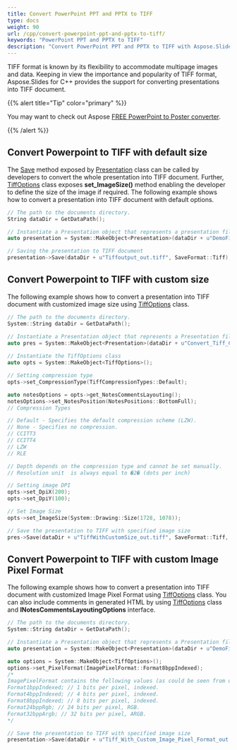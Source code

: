 ```yaml
---
title: Convert PowerPoint PPT and PPTX to TIFF
type: docs
weight: 90
url: /cpp/convert-powerpoint-ppt-and-pptx-to-tiff/
keywords: "PowerPoint PPT and PPTX to TIFF"
description: "Convert PowerPoint PPT and PPTX to TIFF with Aspose.Slides API."
---
```


TIFF format is known by its flexibility to accommodate multipage images and data. Keeping in view the importance and popularity of TIFF format, Aspose.Slides for C++ provides the support for converting presentations into TIFF document.

{{% alert  title="Tip" color="primary" %}} 

You may want to check out Aspose [FREE PowerPoint to Poster converter](https://products.aspose.app/slides/conversion/convert-ppt-to-poster-online).

{{% /alert %}} 

## **Convert Powerpoint to TIFF with default size**
The [Save](https://apireference.aspose.com/slides/cpp/class/aspose.slides.presentation#afcd59ec697bf05c10f78c3869de2ec9e) method exposed by [Presentation](https://apireference.aspose.com/slides/cpp/class/aspose.slides.presentation) class can be called by developers to convert the whole presentation into TIFF document. Further, [TiffOptions](https://apireference.aspose.com/slides/cpp/class/aspose.slides.export.tiff_options) class exposes **set_ImageSize()** method enabling the developer to define the size of the image if required. The following example shows how to convert a presentation into TIFF document with default options.

``` cpp
// The path to the documents directory.
String dataDir = GetDataPath();

// Instantiate a Presentation object that represents a presentation file
auto presentation = System::MakeObject<Presentation>(dataDir + u"DemoFile.pptx");

// Saving the presentation to TIFF document
presentation->Save(dataDir + u"Tiffoutput_out.tiff", SaveFormat::Tiff);
```



## **Convert Powerpoint to TIFF with custom size**

The following example shows how to convert a presentation into TIFF document with customized image size using [TiffOptions](https://apireference.aspose.com/slides/cpp/class/aspose.slides.export.tiff_options) class. 

``` cpp
// The path to the documents directory.
System::String dataDir = GetDataPath();

// Instantiate a Presentation object that represents a Presentation file
auto pres = System::MakeObject<Presentation>(dataDir + u"Convert_Tiff_Custom.pptx");
    
// Instantiate the TiffOptions class
auto opts = System::MakeObject<TiffOptions>();

// Setting compression type
opts->set_CompressionType(TiffCompressionTypes::Default);

auto notesOptions = opts->get_NotesCommentsLayouting();
notesOptions->set_NotesPosition(NotesPositions::BottomFull);
// Compression Types

// Default - Specifies the default compression scheme (LZW).
// None - Specifies no compression.
// CCITT3
// CCITT4
// LZW
// RLE

// Depth depends on the compression type and cannot be set manually.
// Resolution unit  is always equal to �2� (dots per inch)

// Setting image DPI
opts->set_DpiX(200);
opts->set_DpiY(100);

// Set Image Size
opts->set_ImageSize(System::Drawing::Size(1728, 1078));

// Save the presentation to TIFF with specified image size
pres->Save(dataDir + u"TiffWithCustomSize_out.tiff", SaveFormat::Tiff, opts);
```




## **Convert Powerpoint to TIFF with custom Image Pixel Format**
The following example shows how to convert a presentation into TIFF document with customized Image Pixel Format using [TiffOptions](https://apireference.aspose.com/slides/cpp/class/aspose.slides.export.tiff_options) class. You can also include comments in generated HTML by using [TiffOptions](https://apireference.aspose.com/slides/cpp/class/aspose.slides.export.tiff_options) class and **INotesCommentsLayoutingOptions** interface.

``` cpp
// The path to the documents directory.
System::String dataDir = GetDataPath();

// Instantiate a Presentation object that represents a Presentation file
auto presentation = System::MakeObject<Presentation>(dataDir + u"DemoFile.pptx");

auto options = System::MakeObject<TiffOptions>();
options->set_PixelFormat(ImagePixelFormat::Format8bppIndexed);
/*
ImagePixelFormat contains the following values (as could be seen from documentation):
Format1bppIndexed; // 1 bits per pixel, indexed.
Format4bppIndexed; // 4 bits per pixel, indexed.
Format8bppIndexed; // 8 bits per pixel, indexed.
Format24bppRgb; // 24 bits per pixel, RGB.
Format32bppArgb; // 32 bits per pixel, ARGB.
*/

// Save the presentation to TIFF with specified image size
presentation->Save(dataDir + u"Tiff_With_Custom_Image_Pixel_Format_out.tiff", SaveFormat::Tiff, options);
```
